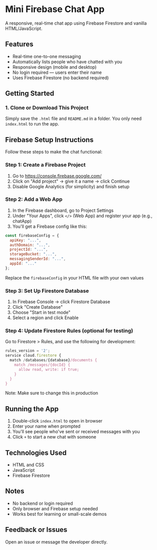 # Mini Firebase Chat App

A responsive, real-time chat app using Firebase Firestore and vanilla HTML/JavaScript.

## Features

- Real-time one-to-one messaging
- Automatically lists people who have chatted with you
- Responsive design (mobile and desktop)
- No login required — users enter their name
- Uses Firebase Firestore (no backend required)

## Getting Started

### 1. Clone or Download This Project

Simply save the `.html` file and `README.md` in a folder. You only need `index.html` to run the app.

## Firebase Setup Instructions

Follow these steps to make the chat functional:

### Step 1: Create a Firebase Project

1. Go to https://console.firebase.google.com/
2. Click on "Add project" → give it a name → click Continue
3. Disable Google Analytics (for simplicity) and finish setup

### Step 2: Add a Web App

1. In the Firebase dashboard, go to Project Settings
2. Under "Your Apps", click `</>` (Web App) and register your app (e.g., chatApp)
3. You'll get a Firebase config like this:

```js
const firebaseConfig = {
  apiKey: "...",
  authDomain: "...",
  projectId: "...",
  storageBucket: "...",
  messagingSenderId: "...",
  appId: "..."
};
```

Replace the `firebaseConfig` in your HTML file with your own values

### Step 3: Set Up Firestore Database

1. In Firebase Console → click Firestore Database
2. Click "Create Database"
3. Choose "Start in test mode"
4. Select a region and click Enable

### Step 4: Update Firestore Rules (optional for testing)

Go to Firestore > Rules, and use the following for development:

```js
rules_version = '2';
service cloud.firestore {
  match /databases/{database}/documents {
    match /messages/{docId} {
      allow read, write: if true;
    }
  }
}
```

Note: Make sure to change this in production

## Running the App

1. Double-click `index.html` to open in browser
2. Enter your name when prompted
3. You'll see people who've sent or received messages with you
4. Click `+` to start a new chat with someone

## Technologies Used

- HTML and CSS
- JavaScript 
- Firebase Firestore 

## Notes

- No backend or login required
- Only browser and Firebase setup needed
- Works best for learning or small-scale demos

## Feedback or Issues

Open an issue or message the developer directly.
